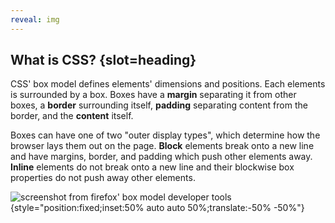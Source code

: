 ```yaml
---
reveal: img
---
```

## What is CSS? {slot=heading}

CSS' box model defines elements' dimensions and positions. Each elements is 
surrounded by a box. Boxes have a **margin** separating it from other boxes, a 
**border** surrounding itself, **padding** separating content from the border, and the 
**content** itself.

Boxes can have one of two "outer display types", which determine how the browser 
lays them out on the page. **Block** elements break onto a new line and have 
margins, border, and padding which push other elements away. **Inline** elements 
do not break onto a new line and their blockwise box properties do not push away 
other elements.

![screenshot from firefox' box model developer tools](box-model.png) 
{style="position:fixed;inset:50% auto auto 50%;translate:-50% -50%"}
